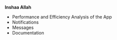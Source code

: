 **Inshaa Allah** 

- Performance and Efficiency Analysis of the App 
- Notifications 
- Messages
- Documentation 
